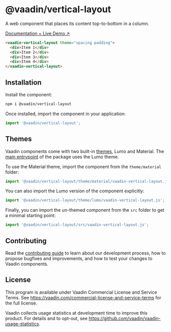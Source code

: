 # @vaadin/vertical-layout

A web component that places its content top-to-bottom in a column.

[Documentation + Live Demo ↗](https://vaadin.com/docs/latest/components/basic-layouts/#horizontal-layout)

```html
<vaadin-vertical-layout theme="spacing padding">
  <div>Item 1</div>
  <div>Item 2</div>
  <div>Item 3</div>
  <div>Item 4</div>
</vaadin-vertical-layout>
```

## Installation

Install the component:

```sh
npm i @vaadin/vertical-layout
```

Once installed, import the component in your application:

```js
import '@vaadin/vertical-layout';
```

## Themes

Vaadin components come with two built-in [themes](https://vaadin.com/docs/latest/styling), Lumo and Material.
The [main entrypoint](https://github.com/vaadin/web-components/blob/master/packages/vertical-layout/vaadin-vertical-layout.js) of the package uses the Lumo theme.

To use the Material theme, import the component from the `theme/material` folder:

```js
import '@vaadin/vertical-layout/theme/material/vaadin-vertical-layout.js';
```

You can also import the Lumo version of the component explicitly:

```js
import '@vaadin/vertical-layout/theme/lumo/vaadin-vertical-layout.js';
```

Finally, you can import the un-themed component from the `src` folder to get a minimal starting point:

```js
import '@vaadin/vertical-layout/src/vaadin-vertical-layout.js';
```

## Contributing

Read the [contributing guide](https://vaadin.com/docs/latest/contributing/overview) to learn about our development process, how to propose bugfixes and improvements, and how to test your changes to Vaadin components.

## License

This program is available under Vaadin Commercial License and Service Terms.
See https://vaadin.com/commercial-license-and-service-terms for the full
license.

Vaadin collects usage statistics at development time to improve this product.
For details and to opt-out, see https://github.com/vaadin/vaadin-usage-statistics.
